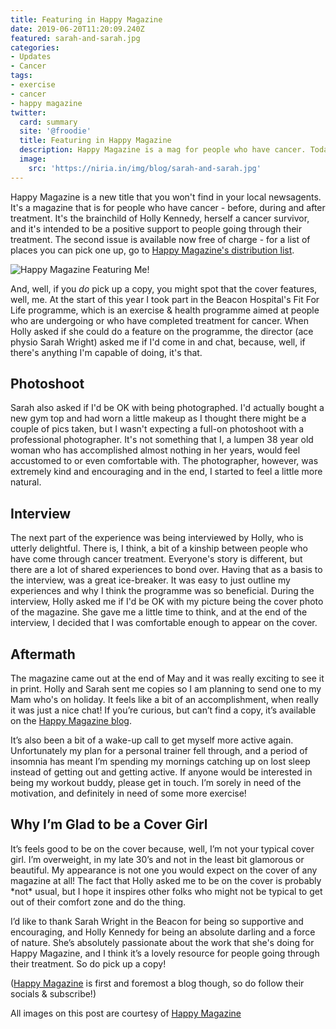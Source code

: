```yaml
---
title: Featuring in Happy Magazine
date: 2019-06-20T11:20:09.240Z
featured: sarah-and-sarah.jpg
categories: 
- Updates
- Cancer
tags:
- exercise
- cancer
- happy magazine
twitter:
  card: summary
  site: '@froodie'
  title: Featuring in Happy Magazine
  description: Happy Magazine is a mag for people who have cancer. Today's post is about what that was like!
  image: 
    src: 'https://niria.in/img/blog/sarah-and-sarah.jpg'
---
```

Happy Magazine is a new title that you won't find in your local newsagents. It's a magazine that is for people who have cancer - before, during and after treatment. It's the brainchild of Holly Kennedy, herself a cancer survivor, and it's intended to be a positive support to people going through their treatment. The second issue is available now free of charge - for a list of places you can pick one up, go to [Happy Magazine's distribution list](https://www.happymagazine.ie/distribution-locations).

![Happy Magazine Featuring Me!](/img/blog/Second-issue-cover-photo.jpg)

And, well, if you *do* pick up a copy, you might spot that the cover features, well, me. At the start of this year I took part in the Beacon Hospital's Fit For Life programme, which is an exercise & health programme aimed at people who are undergoing or who have completed treatment for cancer. When Holly asked if she could do a feature on the programme, the director (ace physio Sarah Wright) asked me if I'd come in and chat, because, well, if there's anything I'm capable of doing, it's that.

## Photoshoot

Sarah also asked if I'd be OK with being photographed. I'd actually bought a new gym top and had worn a little makeup as I thought there might be a couple of pics taken, but I wasn't expecting a full-on photoshoot with a professional photographer. It's not something that I, a lumpen 38 year old woman who has accomplished almost nothing in her years, would feel accustomed to or even comfortable with. The photographer, however, was extremely kind and encouraging and in the end, I started to feel a little more natural.

## Interview

The next part of the experience was being interviewed by Holly, who is utterly delightful. There is, I think, a bit of a kinship between people who have come through cancer treatment. Everyone's story is different, but there are a lot of shared experiences to bond over. Having that as a basis to the interview, was  a great ice-breaker. It was easy to just outline my experiences and why I think the programme was so beneficial. During the interview, Holly asked me if I'd be OK with my picture being the cover photo of the magazine. She gave me a little time to think, and at the end of the interview, I decided that I was comfortable enough to appear on the cover.

## Aftermath

The magazine came out at the end of May and it was really exciting to see it in print. Holly and Sarah sent me copies so I am planning to send one to my Mam who's on holiday. It feels like a bit of an accomplishment, when really it was just a nice chat! If you’re curious, but can’t find a copy, it’s available on the [Happy Magazine blog](https://www.happymagazine.ie/2019/06/fit-for-life-sarah-ni-riain-on-the-beacon-hospitals-exercise-programme.html).

It’s also been a bit of a wake-up call to get myself more active again. Unfortunately my plan for a personal trainer fell through, and a period of insomnia has meant I’m spending my mornings catching up on lost sleep instead of getting out and getting active. If anyone would be interested in being my workout buddy, please get in touch. I’m sorely in need of the motivation, and definitely in need of some more exercise!

## Why I’m Glad to be a Cover Girl

It’s feels good to be on the cover because, well, I’m not your typical cover girl. I’m overweight, in my late 30’s and not in the least bit glamorous or beautiful. My appearance is not one you would expect on the cover of any magazine at all! The fact that Holly asked me to be on the cover is probably \*not\* usual, but I hope it inspires other folks who might not be typical to get out of their comfort zone and do the thing.

I’d like to thank Sarah Wright in the Beacon for being so supportive and encouraging, and Holly Kennedy for being an absolute darling and a force of nature. She’s absolutely passionate about the work that she's doing for Happy Magazine, and I think it’s a lovely resource for people going through their treatment. So do pick up a copy!

\([Happy Magazine](https://www.happymagazine.ie/) is first and foremost a blog though, so do follow their socials & subscribe!)

All images on this post are courtesy of [Happy Magazine](https://www.happymagazine.ie/)
